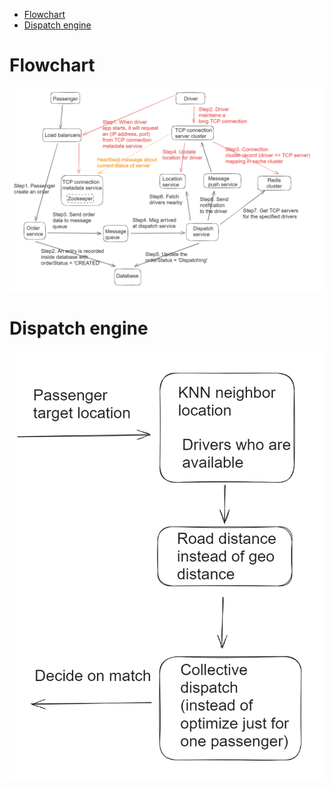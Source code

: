 - [Flowchart](#flowchart)
- [Dispatch engine](#dispatch-engine)

# Flowchart

![](../.gitbook/assets/uber_flowchart.png)

# Dispatch engine

![](../.gitbook/assets/uber_dispatch_engine.png)
